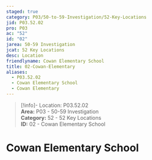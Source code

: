 ```yaml
---  
staged: true  
category: P03/50-to-59-Investigation/52-Key-Locations  
jid: P03.52.02  
pro: P03  
ac: "52"  
id: "02"  
jarea: 50-59 Investigation  
jcat: 52 Key Locations  
desc: Location  
friendlyname: Cowan Elementary School  
title: 02-Cowan-Elementary  
aliases:  
  - P03.52.02  
  - Cowan Elementary School  
  - Cowan Elementary  
---  
```

>[!info]- Location: P03.52.02  
>**Area:** P03 - 50-59 Investigation  
>**Category:** 52 - 52 Key Locations  
>**ID:** 02 - Cowan Elementary School  
  
# Cowan Elementary School  
